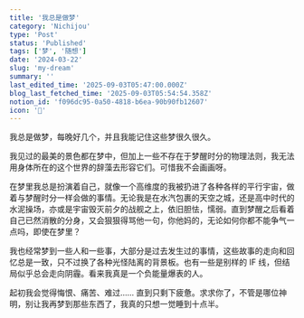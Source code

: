 ```yaml
---
title: '我总是做梦'
category: 'Nichijou'
type: 'Post'
status: 'Published'
tags: ['梦', '随想']
date: '2024-03-22'
slug: 'my-dream'
summary: ''
last_edited_time: '2025-09-03T05:47:00.000Z'
blog_last_fetched_time: '2025-09-03T05:54:54.358Z'
notion_id: 'f096dc95-0a50-4818-b6ea-90b90fb12607'
icon: '💭'
---
```


我总是做梦，每晚好几个，并且我能记住这些梦很久很久。

我见过的最美的景色都在梦中，但加上一些不存在于梦醒时分的物理法则，我无法用身体所在的这个世界的辞藻去形容它们。可惜我不会画画呀。

在梦里我总是扮演着自己，就像一个高维度的我被扔进了各种各样的平行宇宙，做着与梦醒时分一样会做的事情。无论我是在水汽包裹的天空之城，还是高中时代的水泥操场，亦或是宇宙毁灭前夕的战舰之上，依旧胆怯，懦弱。直到梦醒之后看着自己已然消散的分身，又会狠狠得骂他一句，你他妈的，无论如何你都不能争气一点吗，即使在梦里？

我也经常梦到一些人和一些事，大部分是过去发生过的事情，这些故事的走向和回忆总是一致，只不过换了各种光怪陆离的背景板。也有一些是别样的 IF 线，但结局似乎总会走向阴霾。看来我真是一个负能量爆表的人。

起初我会觉得悔恨、痛苦、难过…… 直到只剩下疲惫。求求你了，不管是哪位神明，别让我再梦到那些东西了，我真的只想一觉睡到十点半。
